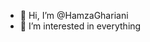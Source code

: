 - 👋 Hi, I’m @HamzaGhariani
- 👀 I’m interested in everything


<!---
HamzaGhariani/HamzaGhariani is a ✨ special ✨ repository because its `README.md` (this file) appears on your GitHub profile.
You can click the Preview link to take a look at your changes.
--->
